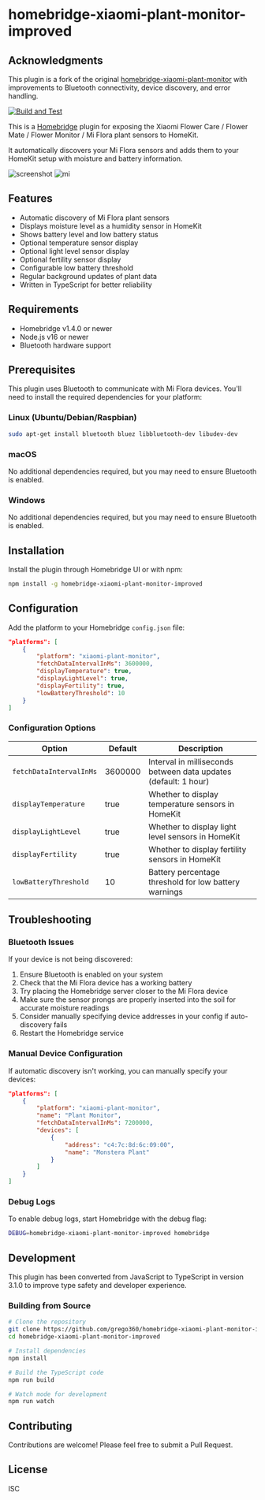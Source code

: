 # homebridge-xiaomi-plant-monitor-improved

## Acknowledgments

This plugin is a fork of the original [homebridge-xiaomi-plant-monitor](https://github.com/Zacknetic/homebridge-xiaomi-plant-monitor) with improvements to Bluetooth connectivity, device discovery, and error handling.

[![Build and Test](https://github.com/grego360/homebridge-xiaomi-plant-monitor-improved/actions/workflows/build.yml/badge.svg)](https://github.com/grego360/homebridge-xiaomi-plant-monitor-improved/actions/workflows/build.yml)

This is a [Homebridge](https://github.com/homebridge/homebridge) plugin for exposing
the Xiaomi Flower Care / Flower Mate / Flower Monitor / Mi Flora plant sensors to HomeKit.

It automatically discovers your Mi Flora sensors and adds them to your HomeKit setup with moisture and battery information.

![screenshot](screenshot.jpg) ![mi](image.jpeg)

## Features

- Automatic discovery of Mi Flora plant sensors
- Displays moisture level as a humidity sensor in HomeKit
- Shows battery level and low battery status
- Optional temperature sensor display
- Optional light level sensor display
- Optional fertility sensor display
- Configurable low battery threshold
- Regular background updates of plant data
- Written in TypeScript for better reliability

## Requirements

- Homebridge v1.4.0 or newer
- Node.js v16 or newer
- Bluetooth hardware support

## Prerequisites

This plugin uses Bluetooth to communicate with Mi Flora devices. You'll need to install the required dependencies for your platform:

### Linux (Ubuntu/Debian/Raspbian)

```bash
sudo apt-get install bluetooth bluez libbluetooth-dev libudev-dev
```

### macOS

No additional dependencies required, but you may need to ensure Bluetooth is enabled.

### Windows

No additional dependencies required, but you may need to ensure Bluetooth is enabled.

## Installation

Install the plugin through Homebridge UI or with npm:

```bash
npm install -g homebridge-xiaomi-plant-monitor-improved
```

## Configuration

Add the platform to your Homebridge `config.json` file:

```json
"platforms": [
    {
        "platform": "xiaomi-plant-monitor",
        "fetchDataIntervalInMs": 3600000,
        "displayTemperature": true,
        "displayLightLevel": true,
        "displayFertility": true,
        "lowBatteryThreshold": 10
    }
]
```

### Configuration Options

| Option                  | Default | Description                                                     |
| ----------------------- | ------- | --------------------------------------------------------------- |
| `fetchDataIntervalInMs` | 3600000 | Interval in milliseconds between data updates (default: 1 hour) |
| `displayTemperature`    | true    | Whether to display temperature sensors in HomeKit               |
| `displayLightLevel`     | true    | Whether to display light level sensors in HomeKit               |
| `displayFertility`      | true    | Whether to display fertility sensors in HomeKit                 |
| `lowBatteryThreshold`   | 10      | Battery percentage threshold for low battery warnings           |

## Troubleshooting

### Bluetooth Issues

If your device is not being discovered:

1. Ensure Bluetooth is enabled on your system
2. Check that the Mi Flora device has a working battery
3. Try placing the Homebridge server closer to the Mi Flora device
4. Make sure the sensor prongs are properly inserted into the soil for accurate moisture readings
5. Consider manually specifying device addresses in your config if auto-discovery fails
6. Restart the Homebridge service

### Manual Device Configuration

If automatic discovery isn't working, you can manually specify your devices:

```json
"platforms": [
    {
        "platform": "xiaomi-plant-monitor",
        "name": "Plant Monitor",
        "fetchDataIntervalInMs": 7200000,
        "devices": [
            {
                "address": "c4:7c:8d:6c:09:00",
                "name": "Monstera Plant"
            }
        ]
    }
]
```

### Debug Logs

To enable debug logs, start Homebridge with the debug flag:

```bash
DEBUG=homebridge-xiaomi-plant-monitor-improved homebridge
```

## Development

This plugin has been converted from JavaScript to TypeScript in version 3.1.0 to improve type safety and developer experience.

### Building from Source

```bash
# Clone the repository
git clone https://github.com/grego360/homebridge-xiaomi-plant-monitor-improved.git
cd homebridge-xiaomi-plant-monitor-improved

# Install dependencies
npm install

# Build the TypeScript code
npm run build

# Watch mode for development
npm run watch
```

## Contributing

Contributions are welcome! Please feel free to submit a Pull Request.

## License

ISC
